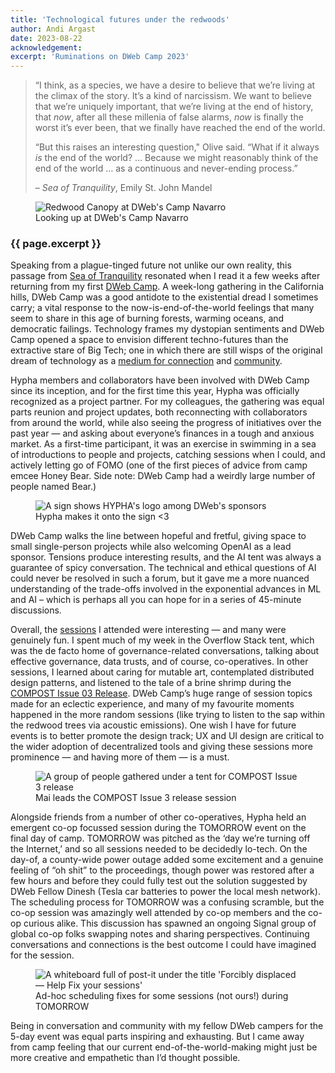 ```yaml
---
title: 'Technological futures under the redwoods'
author: Andi Argast
date: 2023-08-22
acknowledgement: 
excerpt: 'Ruminations on DWeb Camp 2023'
---
```



  

> “I think, as a species, we have a desire to believe that we’re living at the climax of the story. It’s a kind of narcissism. We want to believe that we’re uniquely important, that we’re living at the end of history, that *now*, after all these millenia of false alarms, *now* is finally the worst it’s ever been, that we finally have reached the end of the world.
> 
> “But this raises an interesting question," Olive said. “What if it always *is* the end of the world? … Because we might reasonably think of the end of the world … as a continuous and never-ending process.” 
>                
> <p class="tr"> – <i>Sea of Tranquility</i>, Emily St. John Mandel  </p>

<figure class="pb4">
<img class="mt5 pt1" src="{{ '/assets/images/posts/2023-08-21-Redwood-canopy.webp' | relative_url }}" alt="Redwood Canopy at DWeb's Camp Navarro"/>
<figcaption>Looking up at DWeb's Camp Navarro</figcaption>
</figure>
  
### {{ page.excerpt }}
  
  
Speaking from a plague-tinged future not unlike our own reality, this passage from [Sea of Tranquility](https://anotherstory.ca/item/ihViYpG-txUsUIVMwCpDdQ) resonated when I read it a few weeks after returning from my first [DWeb Camp](https://dwebcamp.org/). A week-long gathering in the California hills, DWeb Camp was a good antidote to the existential dread I sometimes carry; a vital response to the now-is-end-of-the-world feelings that many seem to share in this age of burning forests, warming oceans, and democratic failings. Technology frames my dystopian sentiments and DWeb Camp opened a space to envision different techno-futures than the extractive stare of Big Tech; one in which there are still wisps of the original dream of technology as a [medium for connection](https://www.well.com/about-2/) and [community](https://geocities.restorativland.org/).

Hypha members and collaborators have been involved with DWeb Camp since its inception, and for the first time this year, Hypha was officially recognized as a project partner. For my colleagues, the gathering was equal parts reunion and project updates, both reconnecting with collaborators from around the world, while also seeing the progress of initiatives over the past year — and asking about everyone’s finances in a tough and anxious market. As a first-time participant, it was an exercise in swimming in a sea of introductions to people and projects, catching sessions when I could, and actively letting go of FOMO (one of the first pieces of advice from camp emcee Honey Bear. Side note: DWeb Camp had a weirdly large number of people named Bear.) 


<figure>
<img class="mt2 pt2" src="{{ '/assets/images/posts/2023-08-21-Hypha-sign-Dweb.webp' | relative_url }}" alt="A sign shows HYPHA's logo among DWeb's sponsors"/>
<figcaption>Hypha makes it onto the sign <3</figcaption>
</figure>


DWeb Camp walks the line between hopeful and fretful, giving space to small single-person projects while also welcoming OpenAI as a lead sponsor. Tensions produce interesting results, and the AI tent was always a guarantee of spicy conversation. The technical and ethical questions of AI could never be resolved in such a forum, but it gave me a more nuanced understanding of the trade-offs involved in the exponential advances in ML and AI – which is perhaps all you can hope for in a series of 45-minute discussions.

Overall, the [sessions](https://dwebcamp2023.sched.com/) I attended were interesting — and many were genuinely fun. I spent much of my week in the Overflow Stack tent, which was the de facto home of governance-related conversations, talking about effective governance, data trusts, and of course, co-operatives. In other sessions, I learned about caring for mutable art, contemplated distributed design patterns, and listened to the tale of a brine shrimp during the [COMPOST Issue 03 Release](https://three.compost.digital/musselled_out/). DWeb Camp’s huge range of session topics made for an eclectic experience, and many of my favourite moments happened in the more random sessions (like trying to listen to the sap within the redwood trees via acoustic emissions). One wish I have for future events is to better promote the design track; UX and UI design are critical to the wider adoption of decentralized tools and giving these sessions more prominence — and having more of them — is a must.

<figure>
<img class="mt2 pt2" src="{{ '/assets/images/posts/2023-08-21-COMPOST-launch-Dweb.webp' | relative_url }}" alt="A group of people gathered under a tent for COMPOST Issue 3 release"/>
<figcaption>Mai leads the COMPOST Issue 3 release session</figcaption>
</figure>

     
Alongside friends from a number of other co-operatives, Hypha held an emergent co-op focussed session during the TOMORROW event on the final day of camp. TOMORROW was pitched as the ‘day we’re turning off the Internet,’ and so all sessions needed to be decidedly lo-tech. On the day-of, a county-wide power outage added some excitement and a genuine feeling of “oh shit” to the proceedings, though power was restored after a few hours and before they could fully test out the solution suggested by DWeb Fellow Dinesh (Tesla car batteries to power the local mesh network). The scheduling process for TOMORROW was a confusing scramble, but the co-op session was amazingly well attended by co-op members and the co-op curious alike. This discussion has spawned an ongoing Signal group of global co-op folks swapping notes and sharing perspectives. Continuing conversations and connections is the best outcome I could have imagined for the session.



<figure>
<img class="mt2 pt2" src="{{ '/assets/images/posts/2023-08-21-schedule.webp' | relative_url }}" alt="A whiteboard full of post-it under the title 'Forcibly displaced — Help Fix your sessions'"/>
<figcaption>Ad-hoc scheduling fixes for some sessions (not ours!) during TOMORROW</figcaption>
</figure>


Being in conversation and community with my fellow DWeb campers for the 5-day event was equal parts inspiring and exhausting. But I came away from camp feeling that our current end-of-the-world-making might just be more creative and empathetic than I’d thought possible.

